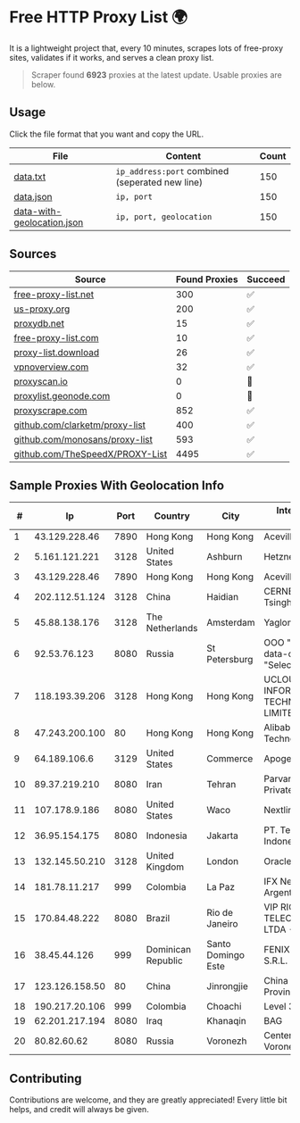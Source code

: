 
# Free HTTP Proxy List 🌍

It is a lightweight project that, every 10 minutes, scrapes lots of free-proxy sites, validates if it works, and serves a clean proxy list.


> Scraper found **6923** proxies at the latest update. Usable proxies are below.

## Usage

Click the file format that you want and copy the URL.


|File|Content|Count|
|----|-------|-----|
|[data.txt](https://raw.githubusercontent.com/themiralay/Proxy-List-World/master/data.txt)|`ip_address:port` combined (seperated new line)|150|
|[data.json](https://raw.githubusercontent.com/themiralay/Proxy-List-World/master/data.json)|`ip, port`|150|
|[data-with-geolocation.json](https://raw.githubusercontent.com/themiralay/Proxy-List-World/master/data-with-geolocation.json)|`ip, port, geolocation`|150|

## Sources

|Source|Found Proxies|Succeed|
|------|-------------|-------|
|[free-proxy-list.net](https://free-proxy-list.net)|300|✅|
|[us-proxy.org](https://www.us-proxy.org)|200|✅|
|[proxydb.net](http://proxydb.net)|15|✅|
|[free-proxy-list.com](https://free-proxy-list.com/?page=&port=&type%5B%5D=http&type%5B%5D=https&up_time=0&search=Search)|10|✅|
|[proxy-list.download](https://www.proxy-list.download/HTTP)|26|✅|
|[vpnoverview.com](https://vpnoverview.com/privacy/anonymous-browsing/free-proxy-servers)|32|✅|
|[proxyscan.io](https://www.proxyscan.io)|0|🚫|
|[proxylist.geonode.com](https://proxylist.geonode.com/api/proxy-list?limit=300&page=1&sort_by=lastChecked&sort_type=desc&protocols=http,https)|0|🚫|
|[proxyscrape.com](https://api.proxyscrape.com/v2/?request=displayproxies&protocol=http&timeout=10000&country=all&ssl=all&anonymity=all)|852|✅|
|[github.com/clarketm/proxy-list](https://raw.githubusercontent.com/clarketm/proxy-list/master/proxy-list-raw.txt)|400|✅|
|[github.com/monosans/proxy-list](https://raw.githubusercontent.com/monosans/proxy-list/main/proxies/http.txt)|593|✅|
|[github.com/TheSpeedX/PROXY-List](https://raw.githubusercontent.com/TheSpeedX/PROXY-List/master/http.txt)|4495|✅|


## Sample Proxies With Geolocation Info

|#|Ip|Port|Country|City|Internet Service Provider|
|-|--|----|-------|----|-------------------------|
|1|43.129.228.46|7890|Hong Kong|Hong Kong|Aceville Pte.ltd|
|2|5.161.121.221|3128|United States|Ashburn|Hetzner Online GmbH|
|3|43.129.228.46|7890|Hong Kong|Hong Kong|Aceville Pte.ltd|
|4|202.112.51.124|3128|China|Haidian|CERNET2 IX at Tsinghua University|
|5|45.88.138.176|3128|The Netherlands|Amsterdam|Yaglom Labs Ltd|
|6|92.53.76.123|8080|Russia|St Petersburg|OOO "Network of data-centers "Selectel"|
|7|118.193.39.206|3128|Hong Kong|Hong Kong|UCLOUD INFORMATION TECHNOLOGY (HK) LIMITED|
|8|47.243.200.100|80|Hong Kong|Hong Kong|Alibaba (US) Technology Co., Ltd.|
|9|64.189.106.6|3129|United States|Commerce|Apogee Telecom Inc.|
|10|89.37.219.210|8080|Iran|Tehran|Parvaresh Dadeha Co. Private Joint Stock|
|11|107.178.9.186|8080|United States|Waco|Nextlink Broadband|
|12|36.95.154.175|8080|Indonesia|Jakarta|PT. Telekomunikasi Indonesia|
|13|132.145.50.210|3128|United Kingdom|London|Oracle Corporation|
|14|181.78.11.217|999|Colombia|La Paz|IFX Networks Argentina S.R.L|
|15|170.84.48.222|8080|Brazil|Rio de Janeiro|VIP RIO TELECOMUNICAÇÕES LTDA - EPP|
|16|38.45.44.126|999|Dominican Republic|Santo Domingo Este|FENIX NETWORKS, S.R.L.|
|17|123.126.158.50|80|China|Jinrongjie|China Unicom Beijing Province Network|
|18|190.217.20.106|999|Colombia|Choachi|Level 3 Colombia S.A|
|19|62.201.217.194|8080|Iraq|Khanaqin|BAG|
|20|80.82.60.62|8080|Russia|Voronezh|CenterTelecom Voronezh ISP|



## Contributing

Contributions are welcome, and they are greatly appreciated! Every
little bit helps, and credit will always be given.

